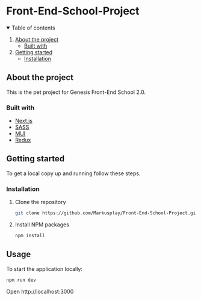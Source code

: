 # Front-End-School-Project
<details open="open">
  <summary>Table of contents</summary>
  <ol>
    <li>
      <a href="#about-the-project">About the project</a>
      <ul>
        <li><a href="#built-with">Built with</a></li>
      </ul>
    </li>
    <li>
      <a href="#getting-started">Getting started</a>
      <ul>
        <li><a href="#installation">Installation</a></li>
      </ul>
    </li>
  </ol>
</details>

## About the project
This is the pet project for Genesis Front-End School 2.0.

### Built with

* [Next.js](https://nextjs.org)
* [SASS](https://github.com/sass/sass)
* [MUI](https://mui.com)
* [Redux](https://redux.js.org)
## Getting started

To get a local copy up and running follow these steps.

### Installation

1. Clone the repository
   ```sh
   git clone https://github.com/Markusplay/Front-End-School-Project.git
   ```
2. Install NPM packages
   ```sh
   npm install
   ```

## Usage

To start the application locally: 
```sh
npm run dev
```
Open http://localhost:3000
